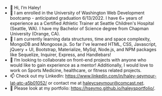 - 👋 Hi, I’m Haley!
- 👀 I am enrolled in the University of Washington Web Development bootcamp - anticipated graduation 6/13/2022. I have 6+ years of experience as a Certified Athletic Trainer at Seattle Children's Hospital (Seattle, WA). I have my Bachelor of Science degree from Chapman University (Orange, CA).
- 🌱 I am currently learning data structures, time and space complexity, MongoDB and Mongoose.js. So far I've learned HTML, CSS, Javascript, jQuery + UI, Bootstrap, Materialize, MySql, Node.js, and NPM packages like Sequelize, Inquirer, Express, and Handlebars!
- 💞️ I’m looking to collaborate on front-end projects with anyone who would like to gain experience as a mentor! Additionally, I would love to work on Sports Medicine, healthcare, or fitness related projects. 
- 📫 Check out my LinkedIn: https://www.linkedin.com/in/haley-seymour-lat-atc-a5b01052/ or contact me at haleycseymour@comcast.net. 
- 📖 Please look at my portfolio: https://hseymo.github.io/haleysportfolio/. 

<!---
hseymo/hseymo is a ✨ special ✨ repository because its `README.md` (this file) appears on your GitHub profile.
You can click the Preview link to take a look at your changes.
--->
